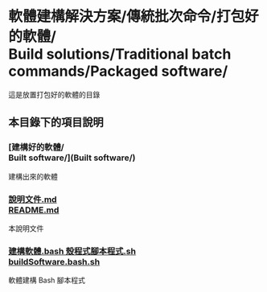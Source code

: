 # 軟體建構解決方案/傳統批次命令/打包好的軟體/<br />Build solutions/Traditional batch commands/Packaged software/
這是放置打包好的軟體的目錄

## 本目錄下的項目說明
### [建構好的軟體/<br />Built software/](Built software/)
建構出來的軟體

### [說明文件.md<br />README.md](README.md)
本說明文件

### [建構軟體.bash 殼程式腳本程式.sh<br />buildSoftware.bash.sh](buildSoftware.bash.sh)
軟體建構 Bash 腳本程式
